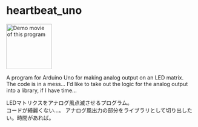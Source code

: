 # heartbeat_uno

<a href="https://www.youtube.com/watch?v=0SSXZ2yQ1As"><img src="http://img.youtube.com/vi/0SSXZ2yQ1As/0.jpg" width="120" alt="Demo movie of this program"></a>

A program for Arduino Uno for making
analog output on an LED matrix.    
The code is in a mess...
I'd like to take out the logic for the analog output into a library,
if I have time...


LEDマトリクスをアナログ風点滅させるプログラム。    
コードが綺麗くない...。
アナログ風出力の部分をライブラリとして切り出したい。時間があれば。

